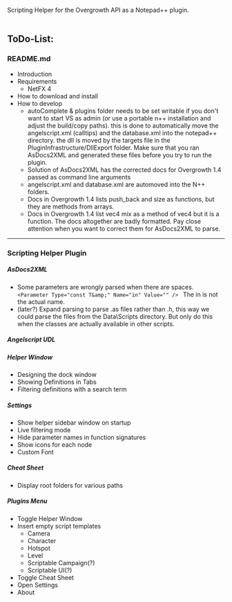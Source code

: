 Scripting Helper for the Overgrowth API as a Notepad++ plugin.
<br><br>

ToDo-List:
---
### README.md
- Introduction
- Requirements
  - NetFX 4
- How to download and install
- How to develop
  - autoComplete & plugins folder needs to be set writable if you don't want to start VS as admin (or use a portable n++ installation and adjust the build/copy paths). this is done to automatically move the angelscript.xml (calltips) and the database.xml into the notepad++ directory. the dll is moved by the targets file in the PluginInfrastructure/DllExport folder. Make sure that you ran AsDocs2XML and generated these files before you try to run the plugin.
  - Solution of AsDocs2XML has the corrected docs for Overgrowth 1.4 passed as command line arguments
  - angelscript.xml and database.xml are automoved into the N++ folders.
  - Docs in Overgrowth 1.4 lists push_back and size as functions, but they are methods from arrays.
  - Docs in Overgrowth 1.4 list vec4 mix as a method of vec4 but it is a function. The docs altogether are badly formatted. Pay close attention when you want to correct them for AsDocs2XML to parse.
---
### Scripting Helper Plugin

##### AsDocs2XML
- Some parameters are wrongly parsed when there are spaces. `<Parameter Type="const T&amp;" Name="in" Value="" /> ` The in is not the actual name.
- (later?) Expand parsing to parse .as files rather than .h, this way we could parse the files from the Data\Scripts directory. But only do this when the classes are actually available in other scripts.

##### Angelscript UDL

##### Helper Window
- Designing the dock window
- Showing Definitions in Tabs
- Filtering definitions with a search term

##### Settings
- Show helper sidebar window on startup
- Live filtering mode
- Hide parameter names in function signatures
- Show icons for each node
- Custom Font

##### Cheat Sheet
- Display root folders for various paths

##### Plugins Menu
  - Toggle Helper Window
  - Insert empty script templates
    - Camera
    - Character
    - Hotspot
    - Level
    - Scriptable Campaign(?)
    - Scriptable UI(?)
  - Toggle Cheat Sheet
  - Open Settings
  - About